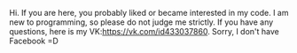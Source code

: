 Hi. If you are here, you probably liked or became interested in my code. 
I am new to programming, so please do not judge me strictly.
If you have any questions, here is my VK:https://vk.com/id433037860. Sorry, I don't have Facebook =D
